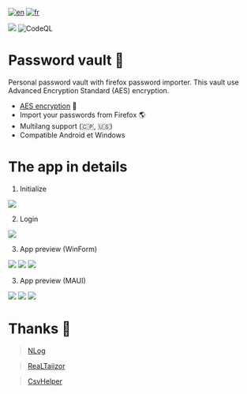 [![en](https://img.shields.io/badge/lang-en-red.svg)](https://github.com/DevElkami/PasswordVault/blob/master/README.md)
[![fr](https://img.shields.io/badge/lang-fr-blue.svg)](https://github.com/DevElkami/PasswordVault/blob/master/README.fr-fr.md)

![](https://github.com/DevElkami/PasswordVault/actions/workflows/workflow.yml/badge.svg?branch=master)
![CodeQL](https://github.com/DevElkami/MesConges/actions/workflows/codeql.yml/badge.svg)

# Password vault :ice_cube:
Personal password vault with firefox password importer. This vault use Advanced Encryption Standard (AES) encryption.

* [AES encryption](https://fr.wikipedia.org/wiki/Advanced_Encryption_Standard) :key:
* Import your passwords from Firefox :earth_americas:
* Multilang support (:clipperton_island:, :us:)
* Compatible Android et Windows

# The app in details

1. Initialize

![](https://github.com/DevElkami/PasswordVault/blob/master/vault.png)

2. Login

![](https://github.com/DevElkami/PasswordVault/blob/master/vault-pwd.png)

3. App preview (WinForm)

![](https://github.com/DevElkami/PasswordVault/blob/master/vault-add.png)
![](https://github.com/DevElkami/PasswordVault/blob/master/vault-import.png)
![](https://github.com/DevElkami/PasswordVault/blob/master/vault-main.png)

3. App preview (MAUI)

![](https://github.com/DevElkami/PasswordVault/blob/master/android-1.en.jpg)
![](https://github.com/DevElkami/PasswordVault/blob/master/android-2.en.jpg)
![](https://github.com/DevElkami/PasswordVault/blob/master/android-3.en.jpg)


# Thanks :pray:
> [NLog](https://github.com/NLog)

> [ReaLTaiizor](https://github.com/Taiizor/ReaLTaiizor)

> [CsvHelper](https://github.com/JoshClose/CsvHelper)
